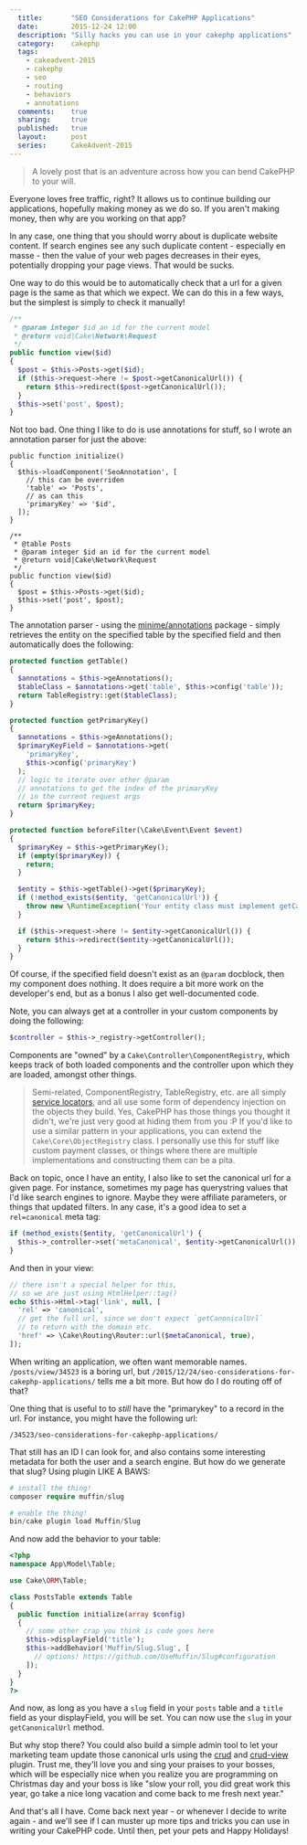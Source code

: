 ```yaml
---
  title:       "SEO Considerations for CakePHP Applications"
  date:        2015-12-24 12:00
  description: "Silly hacks you can use in your cakephp applications"
  category:    cakephp
  tags:
    - cakeadvent-2015
    - cakephp
    - seo
    - routing
    - behaviors
    - annotations
  comments:    true
  sharing:     true
  published:   true
  layout:      post
  series:      CakeAdvent-2015
---
```


> A lovely post that is an adventure across how you can bend CakePHP to your will.

Everyone loves free traffic, right? It allows us to continue building our applications, hopefully making money as we do so. If you aren't making money, then why are you working on that app?

In any case, one thing that you should worry about is duplicate website content. If search engines see any such duplicate content - especially en masse - then the value of your web pages decreases in their eyes, potentially dropping your page views. That would be sucks.

One way to do this would be to automatically check that a url for a given page is the same as that which we expect. We can do this in a few ways, but the simplest is simply to check it manually!

```php
/**
 * @param integer $id an id for the current model
 * @return void|Cake\Network\Request
 */
public function view($id)
{
  $post = $this->Posts->get($id);
  if ($this->request->here != $post->getCanonicalUrl()) {
    return $this->redirect($post->getCanonicalUrl());
  }
  $this->set('post', $post);
}
```

Not too bad. One thing I like to do is use annotations for stuff, so I wrote an annotation parser for just the above:

```
public function initialize()
{
  $this->loadComponent('SeoAnnotation', [
    // this can be overriden
    'table' => 'Posts',
    // as can this
    'primaryKey' => '$id',
  ]);
}

/**
 * @table Posts
 * @param integer $id an id for the current model
 * @return void|Cake\Network\Request
 */
public function view($id)
{
  $post = $this->Posts->get($id);
  $this->set('post', $post);
}
```

The annotation parser - using the [minime/annotations](https://github.com/marcioAlmada/annotations) package - simply retrieves the entity on the specified table by the specified field and then automatically does the following:

```php
protected function getTable()
{
  $annotations = $this->geAnnotations();
  $tableClass = $annotations->get('table', $this->config('table'));
  return TableRegistry::get($tableClass);
}

protected function getPrimaryKey()
{
  $annotations = $this->geAnnotations();
  $primaryKeyField = $annotations->get(
    'primaryKey',
    $this->config('primaryKey')
  );
  // logic to iterate over other @param
  // annotations to get the index of the primaryKey
  // in the current request args
  return $primaryKey;
}

protected function beforeFilter(\Cake\Event\Event $event)
{
  $primaryKey = $this->getPrimaryKey();
  if (empty($primaryKey)) {
    return;
  }

  $entity = $this->getTable()->get($primaryKey);
  if (!method_exists($entity, 'getCanonicalUrl')) {
    throw new \RuntimeException('Your entity class must implement getCanonicalUrl');
  }

  if ($this->request->here != $entity->getCanonicalUrl()) {
    return $this->redirect($entity->getCanonicalUrl());
  }
}
```

Of course, if the specified field doesn't exist as an `@param` docblock, then my component does nothing. It does require a bit more work on the developer's end, but as a bonus I also get well-documented code.

Note, you can always get at a controller in your custom components by doing the following:

```php
$controller = $this->_registry->getController();
```

Components are "owned" by a `Cake\Controller\ComponentRegistry`, which keeps track of both loaded components and the controller upon which they are loaded, amongst other things.

> Semi-related, ComponentRegistry, TableRegistry, etc. are all simply [service locators](http://en.wikipedia.org/wiki/Service_locator_pattern), and all use some form of dependency injection on the objects they build. Yes, CakePHP has those things you thought it didn't, we're just very good at hiding them from you :P
> If you'd like to use a similar pattern in your applications, you can extend the `Cake\Core\ObjectRegistry` class. I personally use this for stuff like custom payment classes, or things where there are multiple implementations and constructing them can be a pita.

Back on topic, once I have an entity, I also like to set the canonical url for a given page. For instance, sometimes my page has querystring values that I'd like search engines to ignore. Maybe they were affiliate parameters, or things that updated filters. In any case, it's a good idea to set a `rel=canonical` meta tag:

```php
if (method_exists($entity, 'getCanonicalUrl') {
  $this->_controller->set('metaCanonical', $entity->getCanonicalUrl());
}
```

And then in your view:

```php
// there isn't a special helper for this,
// so we are just using HtmlHelper::tag()
echo $this->Html->tag('link', null, [
  'rel' => 'canonical',
  // get the full url, since we don't expect `getCanonicalUrl`
  // to return with the domain etc.
  'href' => \Cake\Routing\Router::url($metaCanonical, true),
]);
```

When writing an application, we often want memorable names. `/posts/view/34523` is a boring url, but `/2015/12/24/seo-considerations-for-cakephp-applications/` tells me a bit more. But how do I do routing off of that?

One thing that is useful to to *still* have the "primarykey" to a record in the url. For instance, you might have the following url:

```
/34523/seo-considerations-for-cakephp-applications/
```

That still has an ID I can look for, and also contains some interesting metadata for both the user and a search engine. But how do we generate that slug? Using plugin LIKE A BAWS:

```php
# install the thing!
composer require muffin/slug

# enable the thing!
bin/cake plugin load Muffin/Slug
```

And now add the behavior to your table:

```php
<?php
namespace App\Model\Table;

use Cake\ORM\Table;

class PostsTable extends Table
{
  public function initialize(array $config)
  {
    // some other crap you think is code goes here
    $this->displayField('title');
    $this->addBehavior('Muffin/Slug.Slug', [
      // options! https://github.com/UseMuffin/Slug#configuration
    ]);
  }
}
?>
```

And now, as long as you have a `slug` field in your `posts` table and a `title` field as your displayField, you will be set. You can now use the `slug` in your `getCanonicalUrl` method.

But why stop there? You could also build a simple admin tool to let your marketing team update those canonical urls using the [crud](http://josediazgonzalez.com/2015/12/02/creating-apis-using-the-crud-plugin/) and [crud-view](http://josediazgonzalez.com/2015/12/03/generating-administrative-panels-with-crud-view/) plugin. Trust me, they'll love you and sing your praises to your bosses, which will be especially nice when you realize you are programming on Christmas day and your boss is like "slow your roll, you did great work this year, go take a nice long vacation and come back to me fresh next year."

And that's all I have. Come back next year - or whenever I decide to write again - and we'll see if I can muster up more tips and tricks you can use in writing your CakePHP code. Until then, pet your pets and Happy Holidays!

